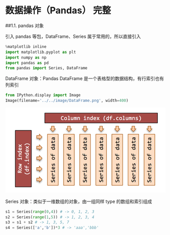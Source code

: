 # 数据操作（Pandas） 完整


##1.1. pandas 对象

引入 pandas 等包，DataFrame、Series 属于常用的，所以直接引入

```py
%matplotlib inline
import matplotlib.pyplot as plt
import numpy as np
import pandas as pd
from pandas import Series, DataFrame
```

DataFrame 对象：Pandas DataFrame 是一个表格型的数据结构，有行索引也有列索引


```py
from IPython.display import Image
Image(filename='../../image/DataFrame.png', width=400)
```
![](./images/base_01_pandas_5_0.png)


Series 对象：类似于一维数组的对象，由一组同样 type 的数组和索引组成


```py
s1 = Series(range(0,4)) # -> 0, 1, 2, 3
s2 = Series(range(1,5)) # -> 1, 2, 3, 4
s3 = s1 + s2 # -> 1, 3, 5, 7
s4 = Series(['a','b'])*3 # -> 'aaa','bbb'
```